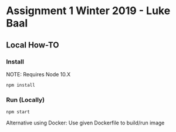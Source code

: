 # Assignment 1 Winter 2019 - Luke Baal

## Local How-TO

### Install

NOTE: Requires Node 10.X

```
npm install
```

### Run (Locally)

```
npm start
```

Alternative using Docker:
Use given Dockerfile to build/run image

